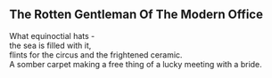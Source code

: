 The Rotten Gentleman Of The Modern Office
-----------------------------------------
What equinoctial hats -  
the sea is filled with it,  
flints for the circus and the frightened ceramic.  
A somber carpet making a free thing of a lucky meeting with a bride.  
